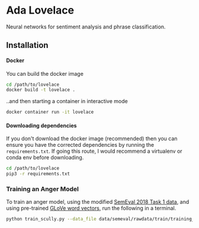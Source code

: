 # Ada **Lovelace** 

Neural networks for sentiment analysis and phrase classification.

## Installation
#### Docker
You can build the docker image
```bash
cd /path/to/lovelace
docker build -t lovelace .
```

..and then starting a container in interactive mode

```bash
docker container run -it lovelace 
```

#### Downloading dependencies
If you don't download the docker image (recommended) then you can ensure you have the corrected dependencies by running the `requirements.txt`. If going this route, I would recommend a virtualenv or conda env before downloading. 

```bash
cd /path/to/lovelace
pip3 -r requirements.txt
```


### Training an Anger Model 
To train an anger model, using the modified [SemEval 2018 Task 1 data](https://competitions.codalab.org/competitions/17751), and using pre-trained [GLoVe word vectors](https://nlp.stanford.edu/projects/glove/), run the following in a terminal. 
```bash
python train_scully.py --data_file data/semeval/rawdata/train/training_anger_tri_class.csv  --embedding_file ~/Dropbox/tweets/model_data/pretrained_embeddings/twitter100.npz  --test_size 0.15 --batch_size 128 --hidden_dim 120 --num_classes 3 --num_epochs 5000 --learning_rate 0.00001 --embed_dim 100 --cell_type "lstm" --num_layers 2
```

